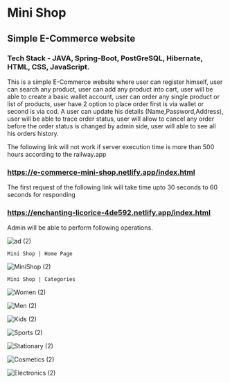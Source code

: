 # Mini Shop

## Simple E-Commerce website 

### Tech Stack - JAVA, Spring-Boot, PostGreSQL, Hibernate, HTML, CSS, JavaScript.

This is a simple E-Commerce website where user can register himself, user can search any product, user can add any product into cart, user will be able to create a basic wallet account, user can order any single product or list of products, user have 2 option to place order first is via wallet or second is via cod.
A user can update his details (Name,Password,Address), user will be able to trace order status, user will allow to cancel any order before the order status is  changed by admin side, user will able to see all his orders history.

The following link will not work if server execution time is more than 500 hours according to the railway.app

### https://e-commerce-mini-shop.netlify.app/index.html

The first request of the following link will take time upto 30 seconds to 60 seconds for responding

### https://enchanting-licorice-4de592.netlify.app/index.html

Admin will be able to perform following operations.

![ad (2)](https://user-images.githubusercontent.com/100134407/211131278-9eeb22fc-51ef-4412-8db0-f7922136d65b.PNG)


`Mini Shop | Home Page`

![MiniShop (2)](https://user-images.githubusercontent.com/100134407/211047908-76d5b86e-235d-4154-916a-7b29640554ee.PNG)

`Mini Shop | Categories`

![Women (2)](https://user-images.githubusercontent.com/100134407/211048159-014b22a8-af5a-431f-b6c3-5021b3a8eb5b.PNG)

![Men (2)](https://user-images.githubusercontent.com/100134407/211048304-32cc0176-4649-4464-80ef-a59a1dd3b57a.PNG)

![Kids (2)](https://user-images.githubusercontent.com/100134407/211048409-026cb2fa-979e-4ad4-ad15-4df8050c6ba4.PNG)

![Sports (2)](https://user-images.githubusercontent.com/100134407/211048537-de59f4b4-e2ff-49c9-b728-c73140ddfe00.PNG)

![Stationary (2)](https://user-images.githubusercontent.com/100134407/211048890-3243d2b6-c1da-4a41-85fd-0ad8ffcebc30.PNG)

![Cosmetics (2)](https://user-images.githubusercontent.com/100134407/211048996-25849e6e-4f65-41fd-aa86-8e2971b640d7.PNG)

![Electronics (2)](https://user-images.githubusercontent.com/100134407/211049137-c19e47d8-e0ff-4477-bcfd-381f2fed2dcf.PNG)

